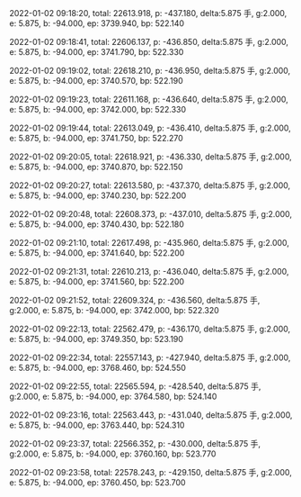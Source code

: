 2022-01-02 09:18:20, total: 22613.918, p: -437.180, delta:5.875 手, g:2.000, e: 5.875, b: -94.000, ep: 3739.940, bp: 522.140

2022-01-02 09:18:41, total: 22606.137, p: -436.850, delta:5.875 手, g:2.000, e: 5.875, b: -94.000, ep: 3741.790, bp: 522.330

2022-01-02 09:19:02, total: 22618.210, p: -436.950, delta:5.875 手, g:2.000, e: 5.875, b: -94.000, ep: 3740.570, bp: 522.190

2022-01-02 09:19:23, total: 22611.168, p: -436.640, delta:5.875 手, g:2.000, e: 5.875, b: -94.000, ep: 3742.000, bp: 522.330

2022-01-02 09:19:44, total: 22613.049, p: -436.410, delta:5.875 手, g:2.000, e: 5.875, b: -94.000, ep: 3741.750, bp: 522.270

2022-01-02 09:20:05, total: 22618.921, p: -436.330, delta:5.875 手, g:2.000, e: 5.875, b: -94.000, ep: 3740.870, bp: 522.150

2022-01-02 09:20:27, total: 22613.580, p: -437.370, delta:5.875 手, g:2.000, e: 5.875, b: -94.000, ep: 3740.230, bp: 522.200

2022-01-02 09:20:48, total: 22608.373, p: -437.010, delta:5.875 手, g:2.000, e: 5.875, b: -94.000, ep: 3740.430, bp: 522.180

2022-01-02 09:21:10, total: 22617.498, p: -435.960, delta:5.875 手, g:2.000, e: 5.875, b: -94.000, ep: 3741.640, bp: 522.200

2022-01-02 09:21:31, total: 22610.213, p: -436.040, delta:5.875 手, g:2.000, e: 5.875, b: -94.000, ep: 3741.560, bp: 522.200

2022-01-02 09:21:52, total: 22609.324, p: -436.560, delta:5.875 手, g:2.000, e: 5.875, b: -94.000, ep: 3742.000, bp: 522.320

2022-01-02 09:22:13, total: 22562.479, p: -436.170, delta:5.875 手, g:2.000, e: 5.875, b: -94.000, ep: 3749.350, bp: 523.190

2022-01-02 09:22:34, total: 22557.143, p: -427.940, delta:5.875 手, g:2.000, e: 5.875, b: -94.000, ep: 3768.460, bp: 524.550

2022-01-02 09:22:55, total: 22565.594, p: -428.540, delta:5.875 手, g:2.000, e: 5.875, b: -94.000, ep: 3764.580, bp: 524.140

2022-01-02 09:23:16, total: 22563.443, p: -431.040, delta:5.875 手, g:2.000, e: 5.875, b: -94.000, ep: 3763.440, bp: 524.310

2022-01-02 09:23:37, total: 22566.352, p: -430.000, delta:5.875 手, g:2.000, e: 5.875, b: -94.000, ep: 3760.160, bp: 523.770

2022-01-02 09:23:58, total: 22578.243, p: -429.150, delta:5.875 手, g:2.000, e: 5.875, b: -94.000, ep: 3760.450, bp: 523.700
